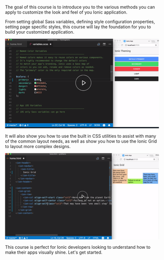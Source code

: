 The goal of this course is to introduce you to the various methods you can apply to customize the look and feel of you Ionic application. 

From setting global Sass variables, defining style configuration properties, setting page specific styles, this course will lay the foundation for you to build your customized application. 

![Code View](../images/ionic-course-overview-style-and-theme-ionic-applications-code.png)

It will also show you how to use the built in CSS utilities to assist with many of the common layout needs, as well as show you how to use the Ionic Grid to layout more complex designs.

![Code View](../images/ionic-course-overview-style-and-theme-ionic-applications-code2.png)

This course is perfect for Ionic developers looking to understand how to make their apps visually shine. Let's get started.